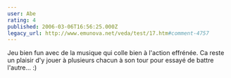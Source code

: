 ```yaml
---
user: Abe
rating: 4
published: 2006-03-06T16:56:25.000Z
legacy_url: http://www.emunova.net/veda/test/17.htm#comment-4757
---
```

Jeu bien fun avec de la musique qui colle bien à l'action effrénée. Ca reste un plaisir d'y jouer à plusieurs chacun à son tour pour essayé de battre l'autre... :)